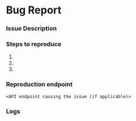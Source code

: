 # Bug Report

### Issue Description
<!--- enter an explicit description of the bug --->

### Steps to reproduce
1. 
2. 
3. 

### Reproduction endpoint

``` <API endpoint causing the issue (if applicable)> ```

### Logs

```

```

<!--- Note: Please provide screenshots if applicable --->
